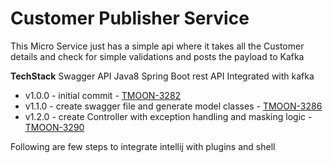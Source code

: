 # **Customer Publisher Service**

This Micro Service just has a simple api where it takes all the Customer details and check for simple validations and posts the payload to Kafka

**TechStack**
Swagger API
Java8
Spring Boot
rest API
Integrated with kafka

* v1.0.0 - initial commit - [TMOON-3282](https://jira.prokarma.com/browse/TMOON-3282)
* v1.1.0 - create swagger file and generate model classes - [TMOON-3286](https://jira.prokarma.com/browse/TMOON-3286)
* v1.2.0 - create Controller with exception handling and masking logic - [TMOON-3290](https://jira.prokarma.com/browse/TMOON-3290)

Following are few steps to integrate intellij with plugins and shell
